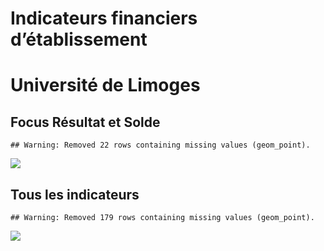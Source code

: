 Indicateurs financiers d’établissement
================

# Université de Limoges

## Focus Résultat et Solde

    ## Warning: Removed 22 rows containing missing values (geom_point).

![](université_de_limoges_files/figure-gfm/etab.focus-1.png)<!-- -->

## Tous les indicateurs

    ## Warning: Removed 179 rows containing missing values (geom_point).

![](université_de_limoges_files/figure-gfm/etab-1.png)<!-- -->
